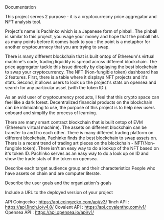Documentation


This project serves 2 purpose - it is a cryptocurrecny price aggregator and NFT analysis tool.

Project's name is Pachinko which is a Japanese form of pinball. The pinball is similar to this project,  you wage your money and hope that the pinball hits as many points before it comes back to you : the point is a metaphor for another cryptocurrnecy that you are trying to swap.

There is many different blockchain that is built ontop of Ethereum's virtual machine's code, trading liquidity is spread across different blockchain. The price aggregator tackle this issue directly by displaying the best blockchain to swap your cryptocurrency.
The NFT (Non-fungible token) dashboard has 2 features. First, there is a table where it displays NFT projects and it's stats. Second, it allows users to look up the project's stats on opensea and search for any particular asset (with the token ID ).


As an avid user of cryptocurrency products, I feel that this crypto space can feel like a dark forest. Decentralized financial products on the blockchain can be intimidating to use, the purpose of this project is to help new users onboard and simplify the process of learning. 



There are many smart contract blockchain that is built ontop of EVM (Ethereum virtual machine). The assets on different blockchain can be transfer to and fro each other. There is many different trading platform on different blockchain, Pachinko finds the best blockchain to swap assets on.
There is a recent trend of trading art pieces on the blockchain - NFT(Non-fungible token). There isn't an easy way to do a lookup of the NFT based on it's token ID. Pachinko serves as an easy way to do a look up on ID and show the trade stats of the token on opensea.

Describe each target audience group and their characteristics
People who have assets on chain and are computer literate. 


Describe the user goals and the organization's goals


Include a URL to the deployed version of your project 


API
Coingecko : https://api.coingecko.com/api/v3/
1inch API : https://api.1inch.io/v4.0/
Covalent API : https://api.covalenthq.com/v1/ 
Opensea API : https://api.opensea.io/api/v1/ 
